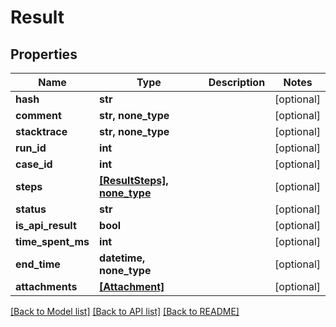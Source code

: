 # Result


## Properties
Name | Type | Description | Notes
------------ | ------------- | ------------- | -------------
**hash** | **str** |  | [optional] 
**comment** | **str, none_type** |  | [optional] 
**stacktrace** | **str, none_type** |  | [optional] 
**run_id** | **int** |  | [optional] 
**case_id** | **int** |  | [optional] 
**steps** | [**[ResultSteps], none_type**](ResultSteps.md) |  | [optional] 
**status** | **str** |  | [optional] 
**is_api_result** | **bool** |  | [optional] 
**time_spent_ms** | **int** |  | [optional] 
**end_time** | **datetime, none_type** |  | [optional] 
**attachments** | [**[Attachment]**](Attachment.md) |  | [optional] 

[[Back to Model list]](../README.md#documentation-for-models) [[Back to API list]](../README.md#documentation-for-api-endpoints) [[Back to README]](../README.md)


